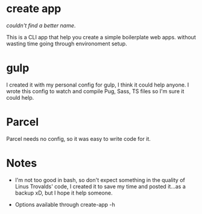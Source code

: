 # create app
_couldn't find a better name_.

This is a CLI app that help you create a simple boilerplate web apps. without wasting time going through environoment setup. 

# gulp

I created it with my personal config for gulp, I think it could help anyone. I wrote this config to watch and compile Pug, Sass, TS files so I'm sure it could help.

# Parcel

Parcel needs no config, so it was easy to write code for it.

# Notes

* I'm not too good in bash, so don't expect something in the quality of Linus Trovalds' code, I created it to save my time and posted it...as a backup xD, but I hope it help someone.

* Options available through create-app -h